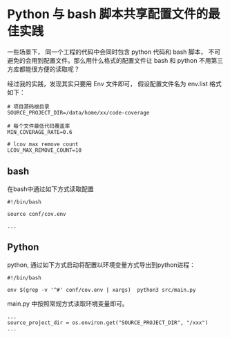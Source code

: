 # Python 与 bash 脚本共享配置文件的最佳实践

一些场景下， 同一个工程的代码中会同时包含 python 代码和 bash 脚本， 不可避免的会用到配置文件。那么用什么格式的配置文件让 bash 和 python 不用第三方库都能很方便的读取呢？

经过我的实践，发现其实只要用 Env 文件即可， 假设配置文件名为 env.list 格式如下：

```
# 项目源码根目录
SOURCE_PROJECT_DIR=/data/home/xx/code-coverage

# 每个文件最低代码覆盖率
MIN_COVERAGE_RATE=0.6

# lcov max remove count
LCOV_MAX_REMOVE_COUNT=10
```

## bash

在bash中通过如下方式读取配置

```
#!/bin/bash

source conf/cov.env

...
```

## Python

python, 通过如下方式启动将配置以环境变量方式导出到python进程：

```
#!/bin/bash

env $(grep -v '^#' conf/cov.env | xargs)  python3 src/main.py
```

main.py 中按照常规方式读取环境变量即可。

```
...
source_project_dir = os.environ.get("SOURCE_PROJECT_DIR", "/xxx")
...
```
